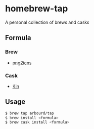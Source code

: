 # homebrew-tap

A personal collection of brews and casks

## Formula

### Brew

* [png2icns](https://github.com/bitboss-ca/png2icns)

### Cask

* [Kin](https://github.com/arbourd/kin-desktop)

## Usage

```sh
$ brew tap arbourd/tap
$ brew install <formula>
$ brew cask install <formula>
```
